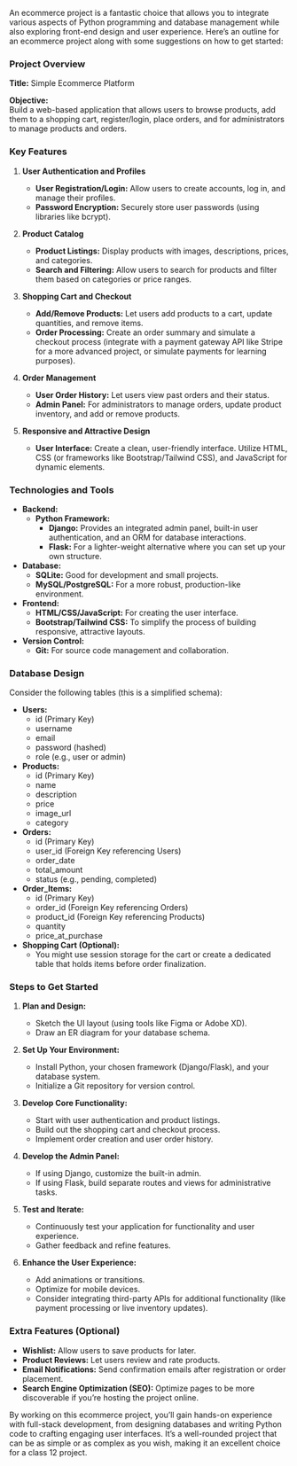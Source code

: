 An ecommerce project is a fantastic choice that allows you to integrate various aspects of Python programming and database management while also exploring front-end design and user experience. Here’s an outline for an ecommerce project along with some suggestions on how to get started:

### Project Overview

**Title:** Simple Ecommerce Platform

**Objective:**  
Build a web-based application that allows users to browse products, add them to a shopping cart, register/login, place orders, and for administrators to manage products and orders.

### Key Features

1. **User Authentication and Profiles**  
   - **User Registration/Login:** Allow users to create accounts, log in, and manage their profiles.  
   - **Password Encryption:** Securely store user passwords (using libraries like bcrypt).

2. **Product Catalog**  
   - **Product Listings:** Display products with images, descriptions, prices, and categories.  
   - **Search and Filtering:** Allow users to search for products and filter them based on categories or price ranges.

3. **Shopping Cart and Checkout**  
   - **Add/Remove Products:** Let users add products to a cart, update quantities, and remove items.  
   - **Order Processing:** Create an order summary and simulate a checkout process (integrate with a payment gateway API like Stripe for a more advanced project, or simulate payments for learning purposes).

4. **Order Management**  
   - **User Order History:** Let users view past orders and their status.  
   - **Admin Panel:** For administrators to manage orders, update product inventory, and add or remove products.

5. **Responsive and Attractive Design**  
   - **User Interface:** Create a clean, user-friendly interface. Utilize HTML, CSS (or frameworks like Bootstrap/Tailwind CSS), and JavaScript for dynamic elements.

### Technologies and Tools

- **Backend:**  
  - **Python Framework:**  
    - **Django:** Provides an integrated admin panel, built-in user authentication, and an ORM for database interactions.  
    - **Flask:** For a lighter-weight alternative where you can set up your own structure.
- **Database:**  
  - **SQLite:** Good for development and small projects.  
  - **MySQL/PostgreSQL:** For a more robust, production-like environment.
- **Frontend:**  
  - **HTML/CSS/JavaScript:** For creating the user interface.  
  - **Bootstrap/Tailwind CSS:** To simplify the process of building responsive, attractive layouts.
- **Version Control:**  
  - **Git:** For source code management and collaboration.

### Database Design

Consider the following tables (this is a simplified schema):

- **Users:**  
  - id (Primary Key)  
  - username  
  - email  
  - password (hashed)  
  - role (e.g., user or admin)
- **Products:**  
  - id (Primary Key)  
  - name  
  - description  
  - price  
  - image_url  
  - category
- **Orders:**  
  - id (Primary Key)  
  - user_id (Foreign Key referencing Users)  
  - order_date  
  - total_amount  
  - status (e.g., pending, completed)
- **Order_Items:**  
  - id (Primary Key)  
  - order_id (Foreign Key referencing Orders)  
  - product_id (Foreign Key referencing Products)  
  - quantity  
  - price_at_purchase
- **Shopping Cart (Optional):**  
  - You might use session storage for the cart or create a dedicated table that holds items before order finalization.

### Steps to Get Started

1. **Plan and Design:**  
   - Sketch the UI layout (using tools like Figma or Adobe XD).
   - Draw an ER diagram for your database schema.

2. **Set Up Your Environment:**  
   - Install Python, your chosen framework (Django/Flask), and your database system.
   - Initialize a Git repository for version control.

3. **Develop Core Functionality:**  
   - Start with user authentication and product listings.
   - Build out the shopping cart and checkout process.
   - Implement order creation and user order history.

4. **Develop the Admin Panel:**  
   - If using Django, customize the built-in admin.  
   - If using Flask, build separate routes and views for administrative tasks.

5. **Test and Iterate:**  
   - Continuously test your application for functionality and user experience.  
   - Gather feedback and refine features.

6. **Enhance the User Experience:**  
   - Add animations or transitions.
   - Optimize for mobile devices.
   - Consider integrating third-party APIs for additional functionality (like payment processing or live inventory updates).

### Extra Features (Optional)

- **Wishlist:** Allow users to save products for later.
- **Product Reviews:** Let users review and rate products.
- **Email Notifications:** Send confirmation emails after registration or order placement.
- **Search Engine Optimization (SEO):** Optimize pages to be more discoverable if you’re hosting the project online.

By working on this ecommerce project, you’ll gain hands-on experience with full-stack development, from designing databases and writing Python code to crafting engaging user interfaces. It’s a well-rounded project that can be as simple or as complex as you wish, making it an excellent choice for a class 12 project.
